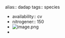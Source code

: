 alias:: dadap
tags:: species

- availability:: cv
- nitrogener:: 150
- ![image.png](https://peach-geographical-bat-397.mypinata.cloud/ipfs/QmfUNzDqjU1M5MmmV2VYd5P7A3AumxBJ164LGM6CXdrRp8)
-